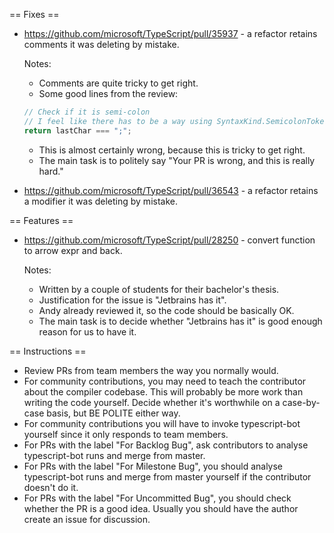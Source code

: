 == Fixes ==

* https://github.com/microsoft/TypeScript/pull/35937 - a refactor retains comments it was deleting by mistake.

  Notes:
  - Comments are quite tricky to get right.
  - Some good lines from the review:
  ```ts
  // Check if it is semi-colon
  // I feel like there has to be a way using SyntaxKind.SemicolonToken
  return lastChar === ";";
  ```
  - This is almost certainly wrong, because this is tricky to get right.
  - The main task is to politely say "Your PR is wrong, and this is really hard."
* https://github.com/microsoft/TypeScript/pull/36543 - a refactor retains a modifier it was deleting by mistake.

== Features ==

* https://github.com/microsoft/TypeScript/pull/28250 - convert function to arrow expr and back.

  Notes:
  - Written by a couple of students for their bachelor's thesis.
  - Justification for the issue is "Jetbrains has it".
  - Andy already reviewed it, so the code should be basically OK.
  - The main task is to decide whether "Jetbrains has it" is good enough reason for us to have it.

== Instructions ==

* Review PRs from team members the way you normally would.
* For community contributions, you may need to teach the contributor about the compiler codebase. This will probably be more work than writing the code yourself. Decide whether it's worthwhile on a case-by-case basis, but BE POLITE either way.
* For community contributions you will have to invoke typescript-bot yourself since it only responds to team members.
* For PRs with the label "For Backlog Bug", ask contributors to analyse typescript-bot runs and merge from master.
* For PRs with the label "For Milestone Bug", you should analyse typescript-bot runs and merge from master yourself if the contributor doesn't do it.
* For PRs with the label "For Uncommitted Bug", you should check whether the PR is a good idea. Usually you should have the author create an issue for discussion.
